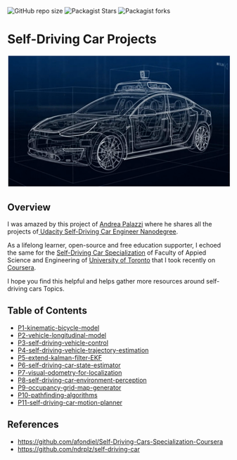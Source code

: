![GitHub repo size](https://img.shields.io/github/repo-size/afondiel/self-driving-car-projects.svg) ![Packagist Stars](https://img.shields.io/github/stars/afondiel/self-driving-car-projects.svg) ![Packagist forks](https://img.shields.io/github/forks/afondiel/self-driving-car-projects.svg)

# Self-Driving Car Projects

<img src="https://github.com/afondiel/Self-Driving-Cars-Specialization/blob/main/Course1-Introduction-to-Self-Driving-Cars/resources/w1/img/m0-intro.png?raw=true" width="600" style="border:0px solid #FFFFFF; padding:1px; margin:1px">

## Overview

I was amazed by this project of [Andrea Palazzi](https://github.com/ndrplz) where he shares all the projects of[ Udacity Self-Driving Car Engineer Nanodegree](https://www.udacity.com/course/self-driving-car-engineer-nanodegree--nd0013).


As a lifelong learner, open-source and free education supporter, I echoed the same for the [Self-Driving Car Specialization](https://github.com/afondiel/Self-Driving-Cars-Specialization) of Faculty of Appied Science and Engineering of [University of Toronto](https://www.autodrive.utoronto.ca/) that I took recently on [Coursera](https://www.coursera.org/specializations/self-driving-cars).

I hope you find this helpful and helps gather more resources around self-driving cars Topics. 

## Table of Contents 

- [P1-kinematic-bicycle-model](#)
- [P2-vehicle-longitudinal-model](#)
- [P3-self-driving-vehicle-control](#)
- [P4-self-driving-vehicle-trajectory-estimation](#)
- [P5-extend-kalman-filter-EKF](#)
- [P6-self-driving-car-state-estimator](#)
- [P7-visual-odometry-for-localization](#)
- [P8-self-driving-car-environment-perception](#)
- [P9-occupancy-grid-map-generator](#)
- [P10-pathfinding-algorithms](#)
- [P11-self-driving-car-motion-planner](#)


## References

- https://github.com/afondiel/Self-Driving-Cars-Specialization-Coursera
- https://github.com/ndrplz/self-driving-car
